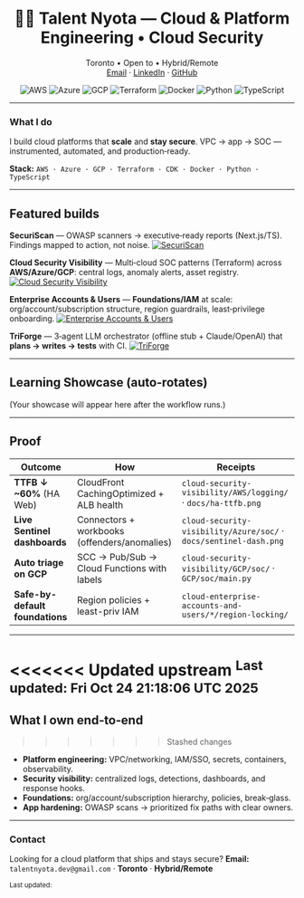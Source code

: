 <!-- Profile banner -->

<h1 align="center">👋🏿 Talent Nyota — Cloud & Platform Engineering • Cloud Security</h1>
<p align="center">
  Toronto • Open to • Hybrid/Remote
  <br/>
  <a href="mailto:trnyota@gmail.com">Email</a> ·
  <a href="https://www.linkedin.com/in/talentnyota/">LinkedIn</a> ·
  <a href="https://github.com/devtalent2030">GitHub</a>
</p>

<p align="center">
  <img alt="AWS" src="https://img.shields.io/badge/AWS-232F3E?logo=amazonaws&logoColor=white"> 
  <img alt="Azure" src="https://img.shields.io/badge/Azure-0078D4?logo=microsoftazure&logoColor=white">
  <img alt="GCP" src="https://img.shields.io/badge/GCP-1a73e8?logo=googlecloud&logoColor=white"> 
  <img alt="Terraform" src="https://img.shields.io/badge/Terraform-7B42BC?logo=terraform&logoColor=white">
  <img alt="Docker" src="https://img.shields.io/badge/Docker-2496ED?logo=docker&logoColor=white"> 
  <img alt="Python" src="https://img.shields.io/badge/Python-3776AB?logo=python&logoColor=white"> 
  <img alt="TypeScript" src="https://img.shields.io/badge/TypeScript-3178C6?logo=typescript&logoColor=white">
</p>

---

### What I do

I build cloud platforms that **scale** and **stay secure**. VPC → app → SOC — instrumented, automated, and production‑ready.

**Stack:** `AWS · Azure · GCP · Terraform · CDK · Docker · Python · TypeScript`

---

## Featured builds

**SecuriScan** — OWASP scanners → executive‑ready reports (Next.js/TS). Findings mapped to action, not noise.
[![SecuriScan](https://github-readme-stats.vercel.app/api/pin/?username=devtalent2030\&repo=SecuriScan)](https://github.com/devtalent2030/SecuriScan)

**Cloud Security Visibility** — Multi‑cloud SOC patterns (Terraform) across **AWS/Azure/GCP**: central logs, anomaly alerts, asset registry.
[![Cloud Security Visibility](https://github-readme-stats.vercel.app/api/pin/?username=devtalent2030\&repo=cloud-security-visibility)](https://github.com/devtalent2030/cloud-security-visibility)

**Enterprise Accounts & Users** — **Foundations/IAM** at scale: org/account/subscription structure, region guardrails, least‑privilege onboarding.
[![Enterprise Accounts & Users](https://github-readme-stats.vercel.app/api/pin/?username=devtalent2030\&repo=cloud-enterprise-accounts-and-users)](https://github.com/devtalent2030/cloud-enterprise-accounts-and-users)

**TriForge** — 3‑agent LLM orchestrator (offline stub + Claude/OpenAI) that **plans → writes → tests** with CI.
[![TriForge](https://github-readme-stats.vercel.app/api/pin/?username=devtalent2030\&repo=triforge)](https://github.com/devtalent2030/triforge)

---

## Learning Showcase (auto‑rotates)

<!-- SHOWCASE_START -->

(Your showcase will appear here after the workflow runs.)

<!-- SHOWCASE_END -->

---


## Proof

| Outcome | How | Receipts |
|---|---|---|
| **TTFB ↓ ~60%** (HA Web) | CloudFront CachingOptimized + ALB health | `cloud-security-visibility/AWS/logging/` · `docs/ha-ttfb.png` |
| **Live Sentinel dashboards** | Connectors + workbooks (offenders/anomalies) | `cloud-security-visibility/Azure/soc/` · `docs/sentinel-dash.png` |
| **Auto triage on GCP** | SCC → Pub/Sub → Cloud Functions with labels | `cloud-security-visibility/GCP/soc/` · `GCP/soc/main.py` |
| **Safe-by-default foundations** | Region policies + least-priv IAM | `cloud-enterprise-accounts-and-users/*/region-locking/` |

---

<<<<<<< Updated upstream
<sup>Last updated: Fri Oct 24 21:18:06 UTC 2025</sup>
=======
## What I own end‑to‑end
>>>>>>> Stashed changes

* **Platform engineering:** VPC/networking, IAM/SSO, secrets, containers, observability.
* **Security visibility:** centralized logs, detections, dashboards, and response hooks.
* **Foundations:** org/account/subscription hierarchy, policies, break‑glass.
* **App hardening:** OWASP scans → prioritized fix paths with clear owners.

---

### Contact

Looking for a cloud platform that ships and stays secure?
**Email:** `talentnyota.dev@gmail.com` · **Toronto** · **Hybrid/Remote**

<sup>Last updated: <!-- timestamp action here --></sup>
